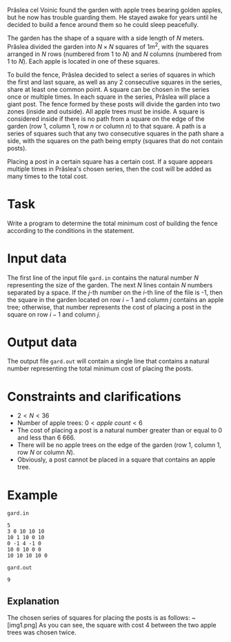 Prâslea cel Voinic found the garden with apple trees bearing golden apples, but he now has trouble guarding them. He stayed awake for years until he decided to build a fence around them so he could sleep peacefully.

The garden has the shape of a square with a side length of $N$ meters. Prâslea divided the garden into $N \times N$ squares of $1 m^{2}$, with the squares arranged in $N$ rows (numbered from $1$ to $N$) and $N$ columns (numbered from $1$ to $N$). Each apple is located in one of these squares.

To build the fence, Prâslea decided to select a series of squares in which the first and last square, as well as any $2$ consecutive squares in the series, share at least one common point. A square can be chosen in the series once or multiple times. In each square in the series, Prâslea will place a giant post. The fence formed by these posts will divide the garden into two zones (inside and outside). All apple trees must be inside. A square is considered inside if there is no path from a square on the edge of the garden (row $1$, column $1$, row $n$ or column $n$) to that square. A path is a series of squares such that any two consecutive squares in the path share a side, with the squares on the path being empty (squares that do not contain posts).

Placing a post in a certain square has a certain cost. If a square appears multiple times in Prâslea's chosen series, then the cost will be added as many times to the total cost.

# Task
Write a program to determine the total minimum cost of building the fence according to the conditions in the statement.

# Input data
The first line of the input file `gard.in` contains the natural number $N$ representing the size of the garden. The next $N$ lines contain $N$ numbers separated by a space. If the $j$-th number on the $i$-th line of the file is -$1$, then the square in the garden located on row $i-1$ and column $j$ contains an apple tree; otherwise, that number represents the cost of placing a post in the square on row $i-1$ and column $j$.

# Output data
The output file `gard.out` will contain a single line that contains a natural number representing the total minimum cost of placing the posts.

# Constraints and clarifications

* $2 < N < 36$
* Number of apple trees: $0 < apple\ count < 6$
* The cost of placing a post is a natural number greater than or equal to $0$ and less than $6\ 666$.
* There will be no apple trees on the edge of the garden (row $1$, column $1$, row $N$ or column $N$).
* Obviously, a post cannot be placed in a square that contains an apple tree.

# Example

`gard.in`
```
5
3 0 10 10 10
10 1 10 0 10
0 -1 4 -1 0
10 0 10 0 0
10 10 10 10 0
```

`gard.out`
```
9
```

## Explanation

The chosen series of squares for placing the posts is as follows: 
~[img1.png]
As you can see, the square with cost $4$ between the two apple trees was chosen twice.